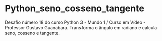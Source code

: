 # Python_seno_cosseno_tangente
Desafio número 18 do curso Python 3 - Mundo 1 / Curso em Vídeo - Professor Gustavo Guanabara.
Transforma o ângulo em radiano e calcula seno, cosseno e tangente.
